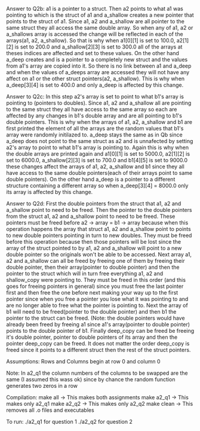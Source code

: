Answer to Q2b:
a1 is a pointer to a struct. Then a2 points to what a1 was pointing to which is the struct of a1 and a_shallow creates a new pointer that points to the struct of a1. Since a1, a2 and a_shallow are all pointer to the same struct they all access the same double array. So when any of a1, a2 or a_shallows array is accessed the change will be reflected in each of the arrays(a1, a2, a_shallow). So that is why when a1[0][1] is set to 100.0, a2[1][2] is set to 200.0 and a_shallow[2][3] is set to 300.0 all of the arrays at theses indices are affected and set to these values. On the other hand a_deep creates and is a pointer to a completely new struct and the values from a1's array are copied into it. So there is no link between a1 and a_deep and when the values of a_deeps array are accessed they will not have any affect on a1 or the other struct pointers(a2, a_shallow). This is why when a_deep[3][4] is set to 400.0 and only a_deep is affected by this change.

Answer to Q2c:
In this step a2's array is set to point to what b1's array is pointing to (pointers to doubles). Since a1, a2 and a_shallow all are pointing to the same struct they all have access to the same array so each are affected by any changes in b1's double array and are all pointing to b1's double pointers. This is why when the arrays of a1, a2, a_shallow and b1 are first printed the element of all the arrays are the random values that b1's array were randomly initilazed to. a_deep stays the same as in Qb since a_deep does not point to the same struct as a2 and is unnafected by setting a2's array to point to what b1's array is pointing to. Again this is why when the double arrays are printed again and a1[0][1] is set to 5000.0, a2[1][2] is set to 6000.0, a_shallow[2][3] is set to 700.0 and b1[4][5] is set to 9000.0 these changes affect the arrays of a1, a2, a_shallow and b1 since they all have access to the same double pointers(each of their arrays point to same double pointers). On the other hand a_deep is a pointer to a different structure containing a different array so when a_deep[3][4] = 8000.0 only its array is affected by this change.

Answer to Q2d:
First the double pointers from the struct that a1, a2 and a_shallow point to need to be freed. Then the pointer to the double pointers from the struct a1, a2 and a_shallow point to need to be freed. These pointers must be freed before a2 -> array = b1 -> array because when this operation happens the array that struct a1, a2 and a_shallow point to points to new double pointers pointing in turn to new doubles. They must be freed before this operation because then those pointers will be lost since the array of the struct pointed to by a1, a2 and a_shallow will point to a new double pointer so the originals won't be able to be accessed. Next array a1, a2 and a_shallow can all be freed by freeing one of them by freeing their double pointer, then their array(pointer to double pointer) and then the pointer to the struct which will in turn free everything a1, a2 and shallow_copy were pointing to. They must be freed in this order (and this goes for freeing pointers in general) since you must free the last pointer first and then free the one before next making your way up to the first pointer since when you free a pointer you lose what it was pointing to and are no longer able to free what the pointer is pointing to. Next the array of b1 will need to be freed(pointer to the double pointer) and then b1 the pointer to the struct can be freed. (Note: the double pointers would have already been freed by freeing a1 since a1's array(pointer to double pointer) points to the double pointer of b1. Finally deep_copy can be freed be freeing it's double pointer, pointer to double pointers of its array and then the pointer deep_copy can be freed. It does not matter the order deep_copy is freed since it points to a different struct then the rest of the struct pointers.

Assumptions: Rows and Columns begin at row 0 and column 0

Note: In a2_q1 the column numbers of the columns to be swapped are the same (I assumed this wass ok) since by chance the random function generates two zeros in a row

Compilation:
make all -> This makes both assignments
make a2_q1 -> This makes only a2_q1
make a2_q2 -> This makes only a2_q2
make clean -> This removes all .o files and executables

To run: 
./a2_q1 for question 1 
./a2_q2 for question 2
